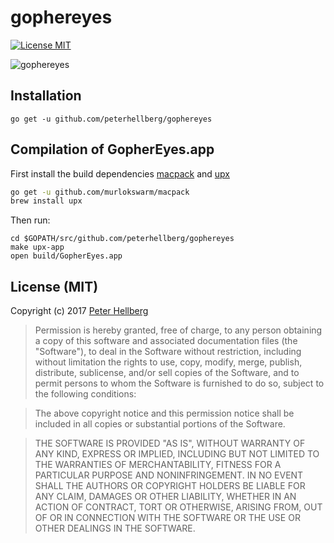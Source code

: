 # gophereyes

[![License MIT](https://img.shields.io/badge/license-MIT-lightgrey.svg?style=flat)](https://github.com/peterhellberg/gophereyes#license-mit)

![gophereyes](https://data.gopher.se/gopher/gophereyes.gif)

## Installation

```
go get -u github.com/peterhellberg/gophereyes
```

## Compilation of GopherEyes.app

First install the build dependencies [macpack](https://github.com/murlokswarm/macpack) and [upx](https://upx.github.io/)

```sh
go get -u github.com/murlokswarm/macpack
brew install upx
```

Then run:

```
cd $GOPATH/src/github.com/peterhellberg/gophereyes
make upx-app
open build/GopherEyes.app
```

## License (MIT)

Copyright (c) 2017 [Peter Hellberg](http://c7.se/)

> Permission is hereby granted, free of charge, to any person obtaining
> a copy of this software and associated documentation files (the
> "Software"), to deal in the Software without restriction, including
> without limitation the rights to use, copy, modify, merge, publish,
> distribute, sublicense, and/or sell copies of the Software, and to
> permit persons to whom the Software is furnished to do so, subject to
> the following conditions:

> The above copyright notice and this permission notice shall be
> included in all copies or substantial portions of the Software.

> THE SOFTWARE IS PROVIDED "AS IS", WITHOUT WARRANTY OF ANY KIND,
> EXPRESS OR IMPLIED, INCLUDING BUT NOT LIMITED TO THE WARRANTIES OF
> MERCHANTABILITY, FITNESS FOR A PARTICULAR PURPOSE AND
> NONINFRINGEMENT. IN NO EVENT SHALL THE AUTHORS OR COPYRIGHT HOLDERS BE
> LIABLE FOR ANY CLAIM, DAMAGES OR OTHER LIABILITY, WHETHER IN AN ACTION
> OF CONTRACT, TORT OR OTHERWISE, ARISING FROM, OUT OF OR IN CONNECTION
> WITH THE SOFTWARE OR THE USE OR OTHER DEALINGS IN THE SOFTWARE.

